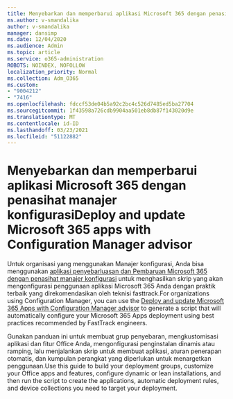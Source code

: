 ```yaml
---
title: Menyebarkan dan memperbarui aplikasi Microsoft 365 dengan penasihat manajer konfigurasi
ms.author: v-smandalika
author: v-smandalika
manager: dansimp
ms.date: 12/04/2020
ms.audience: Admin
ms.topic: article
ms.service: o365-administration
ROBOTS: NOINDEX, NOFOLLOW
localization_priority: Normal
ms.collection: Adm_O365
ms.custom:
- "9004212"
- "7416"
ms.openlocfilehash: fdccf53de04b5a92c2bc4c526d7485ed5ba27704
ms.sourcegitcommit: 1f43598a726cdb9904aa501eb8db87f143020d9e
ms.translationtype: MT
ms.contentlocale: id-ID
ms.lasthandoff: 03/23/2021
ms.locfileid: "51122882"
---
```

# <a name="deploy-and-update-microsoft-365-apps-with-configuration-manager-advisor"></a><span data-ttu-id="c7a1d-102">Menyebarkan dan memperbarui aplikasi Microsoft 365 dengan penasihat manajer konfigurasi</span><span class="sxs-lookup"><span data-stu-id="c7a1d-102">Deploy and update Microsoft 365 apps with Configuration Manager advisor</span></span>

<span data-ttu-id="c7a1d-103">Untuk organisasi yang menggunakan Manajer konfigurasi, Anda bisa menggunakan [aplikasi penyebarluasan dan Pembaruan Microsoft 365 dengan penasihat manajer konfigurasi](https://go.microsoft.com/fwlink/?linkid=2146549) untuk menghasilkan skrip yang akan mengonfigurasi penggunaan aplikasi Microsoft 365 Anda dengan praktik terbaik yang direkomendasikan oleh teknisi fasttrack.</span><span class="sxs-lookup"><span data-stu-id="c7a1d-103">For organizations using Configuration Manager, you can use the [Deploy and update Microsoft 365 Apps with Configuration Manager advisor](https://go.microsoft.com/fwlink/?linkid=2146549) to generate a script that will automatically configure your Microsoft 365 Apps deployment using best practices recommended by FastTrack engineers.</span></span>

<span data-ttu-id="c7a1d-104">Gunakan panduan ini untuk membuat grup penyebaran, mengkustomisasi aplikasi dan fitur Office Anda, mengonfigurasi penginstalan dinamis atau ramping, lalu menjalankan skrip untuk membuat aplikasi, aturan penerapan otomatis, dan kumpulan perangkat yang diperlukan untuk menargetkan penggunaan.</span><span class="sxs-lookup"><span data-stu-id="c7a1d-104">Use this guide to build your deployment groups, customize your Office apps and features, configure dynamic or lean installations, and then run the script to create the applications, automatic deployment rules, and device collections you need to target your deployment.</span></span>
